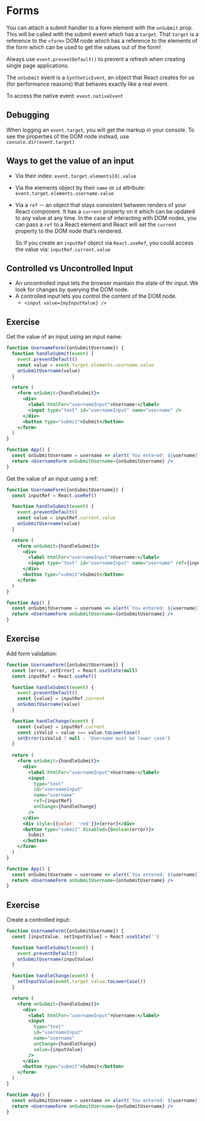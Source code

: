 # Forms

You can attach a submit handler to a form element with the `onSubmit` prop. This will be called with the submit event which has a `target`. That `target` is a reference to the `<form>` DOM node which has a reference to the elements of the form which can be used to get the values out of the form!

Always use `event.preventDefault()` to prevent a refresh when creating single page applications.

The `onSubmit` event is a `SyntheticEvent`, an object that React creates for us (for performance reasons) that behaves exactly like a real event.

To access the native event: `event.nativeEvent`



## Debugging

When logging an `event.target`, you will get the markup in your console. To see the properties of the DOM node instead, use `console.dir(event.target)`

 

## Ways to get the value of an input

- Via their index: `event.target.elements[0].value`

- Via the elements object by their `name` or `id` attribute: `event.target.elements.username.value`

- Via a `ref` -- an object that stays consistent between renders of your React component. It has a `current` property on it which can be updated to any value at any time. In the case of interacting with DOM nodes, you can pass a `ref` to a React element and React will set the `current` property to the DOM node that’s rendered.

  So if you create an `inputRef` object via `React.useRef`, you could access the value via: `inputRef.current.value`



## Controlled vs Uncontrolled Input

- An uncontrolled input lets the browser maintain the state of thr input. We look for changes by querying the DOM node.
- A controlled input lets you control the content of the DOM node.
  - `<input value={myInputValue} />`



## Exercise

Get the value of an input using an input name:

```jsx
function UsernameForm({onSubmitUsername}) {
  function handleSubmit(event) {
    event.preventDefault()
    const value = event.target.elements.username.value
    onSubmitUsername(value)
  }

  return (
    <form onSubmit={handleSubmit}>
      <div>
        <label htmlFor="usernameInput">Username:</label>
        <input type="text" id="usernameInput" name="username" />
      </div>
      <button type="submit">Submit</button>
    </form>
  )
}

function App() {
  const onSubmitUsername = username => alert(`You entered: ${username}`)
  return <UsernameForm onSubmitUsername={onSubmitUsername} />
}
```



Get the value of an input using a ref:

```jsx
function UsernameForm({onSubmitUsername}) {
  const inputRef = React.useRef()

  function handleSubmit(event) {
    event.preventDefault()
    const value = inputRef.current.value
    onSubmitUsername(value)
  }

  return (
    <form onSubmit={handleSubmit}>
      <div>
        <label htmlFor="usernameInput">Username:</label>
        <input type="text" id="usernameInput" name="username" ref={inputRef} />
      </div>
      <button type="submit">Submit</button>
    </form>
  )
}

function App() {
  const onSubmitUsername = username => alert(`You entered: ${username}`)
  return <UsernameForm onSubmitUsername={onSubmitUsername} />
}
```



## Exercise

Add form validation:

```jsx
function UsernameForm({onSubmitUsername}) {
  const [error, setError] = React.useState(null)
  const inputRef = React.useRef()

  function handleSubmit(event) {
    event.preventDefault()
    const {value} = inputRef.current
    onSubmitUsername(value)
  }

  function handleChange(event) {
    const {value} = inputRef.current
    const isValid = value === value.toLowerCase()
    setError(isValid ? null : 'Username must be lower case')
  }
 
  return (
    <form onSubmit={handleSubmit}>
      <div>
        <label htmlFor="usernameInput">Username:</label>
        <input
          type="text"
          id="usernameInput"
          name="username"
          ref={inputRef}
          onChange={handleChange}
        />
      </div>
      <div style={{color: 'red'}}>{error}</div>
      <button type="submit" disabled={Boolean(error)}>
        Submit
      </button>
    </form>
  )
}

function App() {
  const onSubmitUsername = username => alert(`You entered: ${username}`)
  return <UsernameForm onSubmitUsername={onSubmitUsername} />
}
```



## Exercise

Create a controlled input:

```jsx
function UsernameForm({onSubmitUsername}) {
  const [inputValue, setInputValue] = React.useState('')

  function handleSubmit(event) {
    event.preventDefault()
    onSubmitUsername(inputValue)
  }

  function handleChange(event) {
    setInputValue(event.target.value.toLowerCase())
  }

  return (
    <form onSubmit={handleSubmit}>
      <div>
        <label htmlFor="usernameInput">Username:</label>
        <input
          type="text"
          id="usernameInput"
          name="username"
          onChange={handleChange}
          value={inputValue}
        />
      </div>
      <button type="submit">Submit</button>
    </form>
  )
}

function App() {
  const onSubmitUsername = username => alert(`You entered: ${username}`)
  return <UsernameForm onSubmitUsername={onSubmitUsername} />
}
```

